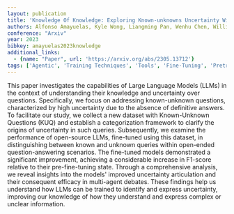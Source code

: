 ```yaml
---
layout: publication
title: 'Knowledge Of Knowledge: Exploring Known-unknowns Uncertainty With Large Language Models'
authors: Alfonso Amayuelas, Kyle Wong, Liangming Pan, Wenhu Chen, William Wang
conference: "Arxiv"
year: 2023
bibkey: amayuelas2023knowledge
additional_links:
  - {name: "Paper", url: 'https://arxiv.org/abs/2305.13712'}
tags: ['Agentic', 'Training Techniques', 'Tools', 'Fine-Tuning', 'Pretraining Methods']
---
```

This paper investigates the capabilities of Large Language Models (LLMs) in
the context of understanding their knowledge and uncertainty over questions.
Specifically, we focus on addressing known-unknown questions, characterized by
high uncertainty due to the absence of definitive answers. To facilitate our
study, we collect a new dataset with Known-Unknown Questions (KUQ) and
establish a categorization framework to clarify the origins of uncertainty in
such queries. Subsequently, we examine the performance of open-source LLMs,
fine-tuned using this dataset, in distinguishing between known and unknown
queries within open-ended question-answering scenarios. The fine-tuned models
demonstrated a significant improvement, achieving a considerable increase in
F1-score relative to their pre-fine-tuning state. Through a comprehensive
analysis, we reveal insights into the models' improved uncertainty articulation
and their consequent efficacy in multi-agent debates. These findings help us
understand how LLMs can be trained to identify and express uncertainty,
improving our knowledge of how they understand and express complex or unclear
information.
